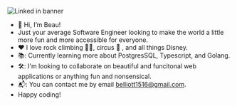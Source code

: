 ![Linked in banner](https://user-images.githubusercontent.com/97813843/225723048-18351cd4-e990-40bb-a5b9-c9c14261565d.png)

- 👋 Hi, I’m Beau!
- Just your average Software Engineer looking to make the world a little more fun and more accessible for everyone.
- ❤️ I love rock climbing 🧗‍♂️, circus 🎪 , and all things Disney.
- 📚: Currently learning more about PostgresSQL, Typescript, and Golang.
- 🛠: I'm looking to collaborate on beautiful and funcitonal web applications or anything fun and nonsensical.  
- 📬: You can contact me by email belliott1516@gmail.com.
- Happy coding!

<!---
belliott15/belliott15 is a ✨ special ✨ repository because its `README.md` (this file) appears on your GitHub profile.
You can click the Preview link to take a look at your changes.
--->
